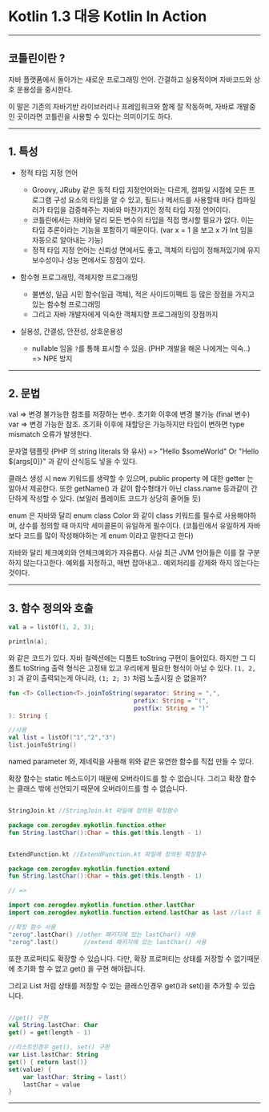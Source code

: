 # Kotlin 1.3 대응 Kotlin In Action 

--- 

## 코틀린이란 ?

자바 플랫폼에서 돌아가는 새로운 프로그래밍 언어. 간결하고 실용적이며 자바코드와 상호 운용성을 중시한다. 

이 말은 기존의 자바기반 라이브러리나 프레임워크와 함께 잘 작동하며, 자바로 개발중인 곳이라면 코틀린을 사용할 수 있다는 의미이기도 하다.

---

## 1. 특성

* 정적 타입 지정 언어
  * Groovy, JRuby 같은 동적 타입 지정언어와는 다르게, 컴파일 시점에 모든 프로그램 구성 요소의 타입을 알 수 있고, 필드나 메서드를 사용할때 마다 컴파일러가 타입을 검증해주는 자바와 마찬가지인 정적 타입 지정 언어이다.
  * 코틀린에서는 자바와 달리 모든 변수의 타입을 직접 명시할 필요가 없다. 이는 타입 추론이라는 기능을 포함하기 때문이다. (var x = 1 을 보고 x 가 Int 임을 자동으로 알아내는 기능)
  * 정적 타입 지정 언어는 신뢰성 면에서도 좋고, 객체의 타입이 정해져있기에 유지보수성이나 성능 면에서도 장점이 있다.
  
* 함수형 프로그래밍, 객체지향 프로그래밍 
  * 불변성, 일급 시민 함수(일급 객체), 적은 사이드이펙트 등 많은 장점을 가지고 있는 함수형 프로그래밍
  * 그리고 자바 개발자에게 익숙한 객체지향 프로그래밍의 장점까지

* 실용성, 간결성, 안전성, 상호운용성
  * nullable 임을 `?`를 통해 표시할 수 있음. (PHP 개발을 해온 나에게는 익숙..) => NPE 방지

---

## 2. 문법

val => 변경 불가능한 참조를 저장하는 변수. 초기화 이후에 변경 불가능 (final 변수)
var => 변경 가능한 참조. 초기화 이후에 재할당은 가능하지만 타입이 변하면 type mismatch 오류가 발생한다.

문자열 탬플릿 (PHP 의 string literals 와 유사) => "Hello $someWorld" Or "Hello ${args[0]}" 과 같이 산식등도 넣을 수 있다.

클래스 생성 시 new 키워드를 생략할 수 있으며, public property 에 대한 getter 는 알아서 제공한다. 또한 getName() 과 같이 함수형태가 아닌 class.name 등과같이 간단하게 작성할 수 있다. (보일러 플레이트 코드가 상당히 줄어들 듯)

enum 은 자바와 달리 enum class Color 와 같이 class 키워드를 필수로 사용해야하며, 상수를 정의할 때 마지막 세미콜론이 유일하게 필수이다. (코틀린에서 유일하게 자바보다 코드를 많이 작성해야하는 게 enum 이라고 말한다고 한다)

자바와 달리 체크예외와 언체크예외가 자유롭다. 사실 최근 JVM 언어들은 이를 잘 구분하지 않는다고한다. 예외를 지정하고, 매번 잡아내고.. 예외처리를 강제화 하지 않는다는 것이다.

---

## 3. 함수 정의와 호출

```kotlin
val a = listOf(1, 2, 3);

println(a);
```

와 같은 코드가 있다. 자바 컬렉션에는 디폴트 toString 구현이 들어있다. 하지만 그 디폴트 toString 출력 형식은 고정돼 있고 우리에게 필요한 형식이 아닐 수 있다.
`[1, 2, 3]` 과 같이 출력되는게 아니라, `(1; 2; 3)` 처럼 노출시킬 순 없을까?

```kotlin
fun <T> Collection<T>.joinToString(separator: String = ",",
                                   prefix: String = "(",
                                   postfix: String = ")"
): String {

//사용
val list = listOf("1","2","3")
list.joinToString()
```

named parameter 와, 제네릭을 사용해 위와 같은 유연한 함수를 직접 만들 수 있다.

확장 함수는 static 메소드이기 때문에 오버라이드를 할 수 없습니다.
그리고 확장 함수는 클래스 밖에 선언되기 때문에 오버라이드를 할 수 없습니다.

```kotlin

StringJoin.kt //StringJoin.kt 파일에 정의된 확장함수

package com.zerogdev.mykotlin.function.other
fun String.lastChar():Char = this.get(this.length - 1)


ExtendFunction.kt //ExtendFunction.kt 파일에 정의된 확장함수

package com.zerogdev.mykotlin.function.extend
fun String.lastChar():Char = this.get(this.length - 1)

// =>

import com.zerogdev.mykotlin.function.other.lastChar
import com.zerogdev.mykotlin.function.extend.lastChar as last //last 로 이름을 변경

//확장 함수 사용
"zerog".lastChar() //other 패키지에 있는 lastChar() 사용
"zerog".last()       //extend 패키지에 있는 lastChar() 사용

```

또한 프로퍼티도 확장할 수 있습니다.
다만, 확장 프로퍼티는 상태를 저장할 수 없기때문에 초기화 할 수 없고 get() 을 구현 해야됩니다.

그리고 List 처럼 상태를 저장할 수 있는 클래스인경우 get()과 set()을 추가할 수 있습니다.
```kotlin

//get() 구현
val String.lastChar: Char
get() = get(length - 1)

//리스트인경우 get(), set() 구현
var List.lastChar: String
get() { return last()}
set(value) {
    var lastChar: String = last()
    lastChar = value
}
```

---

